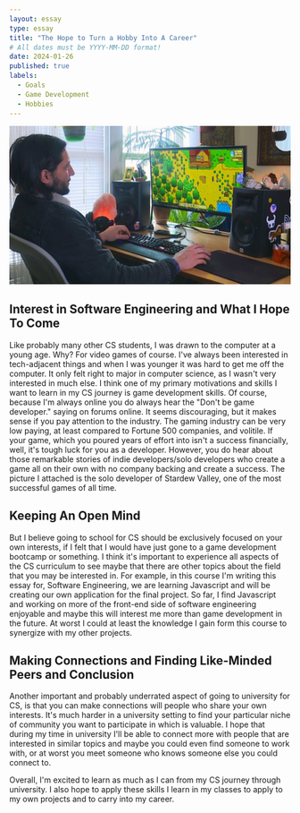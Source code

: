 ```yaml
---
layout: essay
type: essay
title: "The Hope to Turn a Hobby Into A Career"
# All dates must be YYYY-MM-DD format!
date: 2024-01-26
published: true
labels:
  - Goals
  - Game Development
  - Hobbies
---
```


<img class="img-fluid" src="../img/xo2iBtCxoHCUyuhiKRYLFf.jpg">

## Interest in Software Engineering and What I Hope To Come

Like probably many other CS students, I was drawn to the computer at a young age. Why? For video games of course. I've always been interested in tech-adjacent things and when I was younger it was hard to get me off the computer. It only felt right to major in computer science, as I wasn't very interested in much else. I think one of my primary motivations and skills I want to learn in my CS journey is game development skills. Of course, because I'm always online you do always hear the "Don't be game developer." saying on forums online. It seems discouraging, but it makes sense if you pay attention to the industry. The gaming industry can be very low paying, at least compared to Fortune 500 companies, and volitile. If your game, which you poured years of effort into isn't a success financially, well, it's tough luck for you as a developer. However, you do hear about those remarkable stories of indie developers/solo developers who create a game all on their own with no company backing and create a success. The picture I attached is the solo developer of Stardew Valley, one of the most successful games of all time.

## Keeping An Open Mind

But I believe going to school for CS should be exclusively focused on your own interests, if I felt that I would have just gone to a game development bootcamp or something. I think it's important to experience all aspects of the CS curriculum to see maybe that there are other topics about the field that you may be interested in. For example, in this course I'm writing this essay for, Software Engineering, we are learning Javascript and will be creating our own application for the final project. So far, I find Javascript and working on more of the front-end side of software engineering enjoyable and maybe this will interest me more than game development in the future. At worst I could at least the knowledge I gain form this course to synergize with my other projects. 

## Making Connections and Finding Like-Minded Peers and Conclusion

Another important and probably underrated aspect of going to university for CS, is that you can make connections will people who share your own interests. It's much harder in a university setting to find your particular niche of community you want to participate in which is valuable. I hope that during my time in university I'll be able to connect more with people that are interested in similar topics and maybe you could even find someone to work with, or at worst you meet someone who knows someone else you could connect to.

Overall, I'm excited to learn as much as I can from my CS journey through university. I also hope to apply these skills I learn in my classes to apply to my own projects and to carry into my career.

